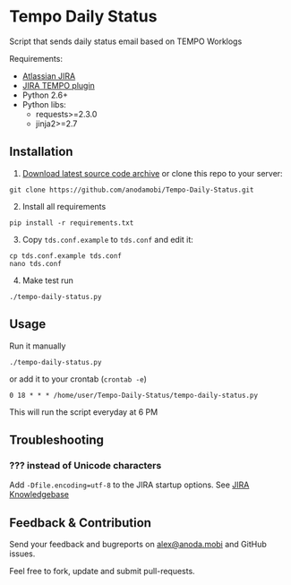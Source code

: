 Tempo Daily Status
==================

Script that sends daily status email based on TEMPO Worklogs

Requirements:

* [Atlassian JIRA](https://www.atlassian.com/software/jira)
* [JIRA TEMPO plugin](http://www.tempoplugin.com)
* Python 2.6+
* Python libs:
  * requests>=2.3.0
  * jinja2>=2.7

Installation
------------

1) [Download latest source code archive](https://github.com/anodamobi/Tempo-Daily-Status/archive/master.zip) or clone this repo to your server:

```
git clone https://github.com/anodamobi/Tempo-Daily-Status.git
```

2) Install all requirements

```
pip install -r requirements.txt
```

3) Copy `tds.conf.example` to `tds.conf` and edit it:

```
cp tds.conf.example tds.conf
nano tds.conf
```

4) Make test run

```
./tempo-daily-status.py
```


Usage
-----

Run it manually

```
./tempo-daily-status.py
```

or add it to your crontab (`crontab -e`)

```
0 18 * * * /home/user/Tempo-Daily-Status/tempo-daily-status.py
```

This will run the script everyday at 6 PM

Troubleshooting
---------------

### ??? instead of Unicode characters

Add `-Dfile.encoding=utf-8` to the JIRA startup options. See [JIRA Knowledgebase](https://confluence.atlassian.com/display/JIRAKB/Internationalisation+and+Encoding+Troubleshooting)


Feedback & Contribution
-----------------------

Send your feedback and bugreports on [alex@anoda.mobi](mailto:alex@anoda.mobi) and GitHub issues.

Feel free to fork, update and submit pull-requests.